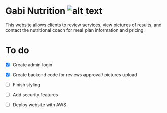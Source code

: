 # Gabi Nutrition ![alt text]([https://github.com/Ismaiana/Happy-Snacky-Project/blob/main/static/img/brand.JPG] "brand")

This website allows clients to review services, view pictures of results, and contact the nutritional coach for meal plan information and pricing.


# To do 

- [x] Create admin login
- [x] Create backend code for reviews approval/ pictures upload 
- [ ] Finish styling
- [ ] Add security features 
- [ ] Deploy website with AWS




